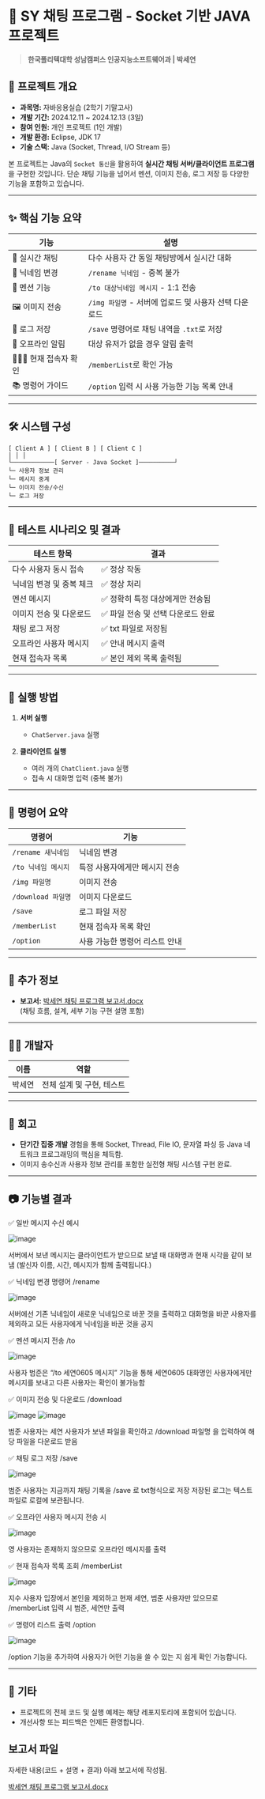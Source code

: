 # 💬 SY 채팅 프로그램 - Socket 기반 JAVA 프로젝트

> **한국폴리텍대학 성남캠퍼스 인공지능소프트웨어과 | 박세연**

## 📌 프로젝트 개요

- **과목명:** 자바응용실습 (2학기 기말고사)
- **개발 기간:** 2024.12.11 ~ 2024.12.13 (3일)
- **참여 인원:** 개인 프로젝트 (1인 개발)
- **개발 환경:** Eclipse, JDK 17
- **기술 스택:** Java (Socket, Thread, I/O Stream 등)

본 프로젝트는 Java의 `Socket 통신`을 활용하여 **실시간 채팅 서버/클라이언트 프로그램**을 구현한 것입니다. 단순 채팅 기능을 넘어서 멘션, 이미지 전송, 로그 저장 등 다양한 기능을 포함하고 있습니다.

---

## ✨ 핵심 기능 요약

| 기능 | 설명 |
|------|------|
| 💬 실시간 채팅 | 다수 사용자 간 동일 채팅방에서 실시간 대화 |
| 👤 닉네임 변경 | `/rename 닉네임` - 중복 불가 |
| 🎯 멘션 기능 | `/to 대상닉네임 메시지` - 1:1 전송 |
| 🖼 이미지 전송 | `/img 파일명` - 서버에 업로드 및 사용자 선택 다운로드 |
| 💾 로그 저장 | `/save` 명령어로 채팅 내역을 `.txt`로 저장 |
| 📴 오프라인 알림 | 대상 유저가 없을 경우 알림 출력 |
| 🧑‍🤝‍🧑 현재 접속자 확인 | `/memberList`로 확인 가능 |
| 📚 명령어 가이드 | `/option` 입력 시 사용 가능한 기능 목록 안내 |

---

## 🛠 시스템 구성
```
[ Client A ] [ Client B ] [ Client C ]
│ │ │
└────────────[ Server - Java Socket ]──────────┘
└─ 사용자 정보 관리
└─ 메시지 중계
└─ 이미지 전송/수신
└─ 로그 저장
```

---

## 🧪 테스트 시나리오 및 결과

| 테스트 항목 | 결과 |
|-------------|------|
| 다수 사용자 동시 접속 | ✅ 정상 작동 |
| 닉네임 변경 및 중복 체크 | ✅ 정상 처리 |
| 멘션 메시지 | ✅ 정확히 특정 대상에게만 전송됨 |
| 이미지 전송 및 다운로드 | ✅ 파일 전송 및 선택 다운로드 완료 |
| 채팅 로그 저장 | ✅ txt 파일로 저장됨 |
| 오프라인 사용자 메시지 | ✅ 안내 메시지 출력 |
| 현재 접속자 목록 | ✅ 본인 제외 목록 출력됨 |

---

## 📂 실행 방법

1. **서버 실행**
   - `ChatServer.java` 실행

2. **클라이언트 실행**
   - 여러 개의 `ChatClient.java` 실행
   - 접속 시 대화명 입력 (중복 불가)

---

## 📄 명령어 요약

| 명령어 | 기능 |
|--------|------|
| `/rename 새닉네임` | 닉네임 변경 |
| `/to 닉네임 메시지` | 특정 사용자에게만 메시지 전송 |
| `/img 파일명` | 이미지 전송 |
| `/download 파일명` | 이미지 다운로드 |
| `/save` | 로그 파일 저장 |
| `/memberList` | 현재 접속자 목록 확인 |
| `/option` | 사용 가능한 명령어 리스트 안내 |

---

## 📎 추가 정보

- **보고서:** [박세연 채팅 프로그램 보고서.docx](./박세연_채팅_프로그램_보고서.docx)  
  (채팅 흐름, 설계, 세부 기능 구현 설명 포함)

---

## 🙋‍♂️ 개발자

| 이름 | 역할 |
|------|------|
| 박세연 | 전체 설계 및 구현, 테스트 |

---

## 🏁 회고

- **단기간 집중 개발** 경험을 통해 Socket, Thread, File IO, 문자열 파싱 등 Java 네트워크 프로그래밍의 핵심을 체득함.
- 이미지 송수신과 사용자 정보 관리를 포함한 실전형 채팅 시스템 구현 완료.

---

## 📷 기능별 결과

✅ 일반 메시지 수신 예시

![image](https://github.com/user-attachments/assets/9f5d25f3-6da5-40a3-b66e-8fd9ac703fb8)

서버에서 보낸 메시지는 클라이언트가 받으므로 보낼 때 대화명과 현재 시각을 같이 보냄
(발신자 이름, 시간, 메시지가 함께 출력됩니다.)

✅ 닉네임 변경 명령어 /rename

![image](https://github.com/user-attachments/assets/7ddf5c0f-da3d-4175-b683-5f14770ad5e0)

서버에선 기존 닉네임이 새로운 닉네임으로 바꾼 것을 출력하고
대화명을 바꾼 사용자를 제외하고 모든 사용자에게 닉네임을 바꾼 것을 공지

✅ 멘션 메시지 전송 /to

![image](https://github.com/user-attachments/assets/52fc7780-be64-45c0-b1bd-fb5a2d7c9186)

사용자 범준은 “/to 세연0605 메시지” 기능을 통해 
세연0605 대화명인 사용자에게만 메시지를 보내고 다른 사용자는 확인이 불가능함

✅ 이미지 전송 및 다운로드 /download

![image](https://github.com/user-attachments/assets/dc7ee58f-f290-4cbf-9aa2-c1a2af7a2b0a)
![image](https://github.com/user-attachments/assets/e47012b4-0030-4b76-ac6d-f47d42ed3557)

범준 사용자는 세연 사용자가 보낸 파일을 확인하고 /download 파일명 을 입력하여 해당 파일을 다운로드 받음

✅ 채팅 로그 저장 /save

![image](https://github.com/user-attachments/assets/0fefcf5a-8f49-4579-8304-f6734752aec4)

범준 사용자는 지금까지 채팅 기록을 /save 로 txt형식으로 저장
저장된 로그는 텍스트 파일로 로컬에 보관됩니다.

✅ 오프라인 사용자 메시지 전송 시

![image](https://github.com/user-attachments/assets/99635efb-9386-4aa8-a97c-3606cfc2869c)

영 사용자는 존재하지 않으므로 오프라인 메시지를 출력

✅ 현재 접속자 목록 조회 /memberList

![image](https://github.com/user-attachments/assets/33844399-ae32-428f-a9ff-1f4518526166)

지수 사용자 입장에서 본인을 제외하고 현재 세연, 범준 사용자만 있으므로 
/memberList 입력 시 범준, 세연만 출력

✅ 명령어 리스트 출력 /option

![image](https://github.com/user-attachments/assets/e579378e-f487-49a7-bb90-064370838d2b)

/option 기능을 추가하여 사용자가 어떤 기능을 쓸 수 있는 지 쉽게 확인 가능합니다.

---

## 🔗 기타

- 프로젝트의 전체 코드 및 실행 예제는 해당 레포지토리에 포함되어 있습니다.
- 개선사항 또는 피드백은 언제든 환영합니다.

## 보고서 파일
자세한 내용(코드 + 설명 + 결과) 아래 보고서에 작성됨.


[박세연 채팅 프로그램 보고서.docx](https://github.com/user-attachments/files/18177951/default.docx)
